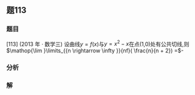 ## 题113
### 题目
[113] (2013 年 · 数学三) 设曲线$y = f( x)$与$y = {x}^{2} - x$在点(1,0)处有公共切线,则$\mathop{\lim }\limits_{{n \rightarrow  \infty }}{nf}( \frac{n}{n + 2})  =$-
### 分析

### 解